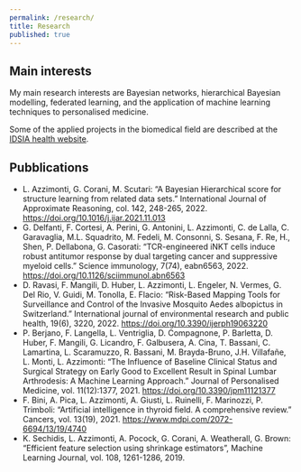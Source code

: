 ```yaml
---
permalink: /research/
title: Research
published: true
---
```


## Main interests
My main research interests are Bayesian networks, hierarchical Bayesian modelling, federated learning, and the application of machine learning techniques to personalised medicine. 

Some of the applied projects in the biomedical field are described at the [IDSIA health website](https://health.idsia.ch/ml-personalized/).

## Pubblications

- L. Azzimonti, G. Corani, M. Scutari: “A Bayesian Hierarchical score for structure learning from related data sets.” International Journal of Approximate Reasoning, col. 142, 248-265, 2022. https://doi.org/10.1016/j.ijar.2021.11.013
- G. Delfanti, F. Cortesi, A. Perini, G. Antonini, L. Azzimonti, C. de Lalla, C. Garavaglia, M.L. Squadrito, M. Fedeli, M. Consonni, S. Sesana, F. Re, H., Shen, P. Dellabona, G. Casorati: “TCR-engineered iNKT cells induce robust antitumor response by dual targeting cancer and suppressive myeloid cells.” Science immunology, 7(74), eabn6563, 2022. https://doi.org/10.1126/sciimmunol.abn6563
- D. Ravasi, F. Mangili, D. Huber, L. Azzimonti, L. Engeler, N. Vermes, G. Del Rio, V. Guidi, M. Tonolla, E. Flacio: “Risk-Based Mapping Tools for Surveillance and Control of the Invasive Mosquito Aedes albopictus in Switzerland.” International journal of environmental research and public health, 19(6), 3220, 2022. https://doi.org/10.3390/ijerph19063220
- P. Berjano, F. Langella, L. Ventriglia, D. Compagnone, P. Barletta, D. Huber, F. Mangili, G. Licandro, F. Galbusera, A. Cina, T. Bassani, C. Lamartina, L. Scaramuzzo, R. Bassani, M. Brayda-Bruno, J.H. Villafañe, L. Monti, L. Azzimonti: “The Influence of Baseline Clinical Status and Surgical Strategy on Early Good to Excellent Result in Spinal Lumbar Arthrodesis: A Machine Learning Approach.” Journal of Personalised Medicine, vol. 11(12):1377, 2021. https://doi.org/10.3390/jpm11121377
- F. Bini, A. Pica, L. Azzimonti, A. Giusti, L. Ruinelli, F. Marinozzi, P. Trimboli: “Artificial intelligence in thyroid field. A comprehensive review.” Cancers, vol. 13(19), 2021. https://www.mdpi.com/2072-6694/13/19/4740
- K. Sechidis, L. Azzimonti, A. Pocock, G. Corani, A. Weatherall, G. Brown: “Efficient feature selection using shrinkage estimators”, Machine Learning Journal, vol. 108, 1261-1286, 2019.
